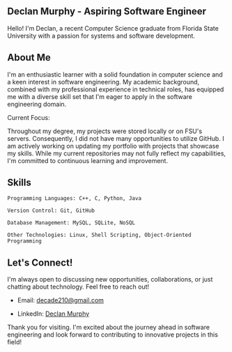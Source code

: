 ## Declan Murphy - Aspiring Software Engineer

Hello! I'm Declan, a recent Computer Science graduate from Florida State University with a passion for systems and software development.

## About Me

I'm an enthusiastic learner with a solid foundation in computer science and a keen interest in software engineering. My academic background, combined with my professional experience in technical roles, has equipped me with a diverse skill set that I'm eager to apply in the software engineering domain.

Current Focus:

Throughout my degree, my projects were stored locally or on FSU's servers. Consequently, I did not have many opportunities to utilize GitHub. I am actively working on updating my portfolio with projects that showcase my skills. While my current repositories may not fully reflect my capabilities, I'm committed to continuous learning and improvement.

## Skills

    Programming Languages: C++, C, Python, Java

    Version Control: Git, GitHub

    Database Management: MySQL, SQLite, NoSQL

    Other Technologies: Linux, Shell Scripting, Object-Oriented Programming

## Let's Connect!

I'm always open to discussing new opportunities, collaborations, or just chatting about technology. Feel free to reach out!

  - Email: decade210@gmail.com

  - LinkedIn: [Declan Murphy](https://www.linkedin.com/in/declan-murphy-b0725924b/)

Thank you for visiting. I'm excited about the journey ahead in software engineering and look forward to contributing to innovative projects in this field!
